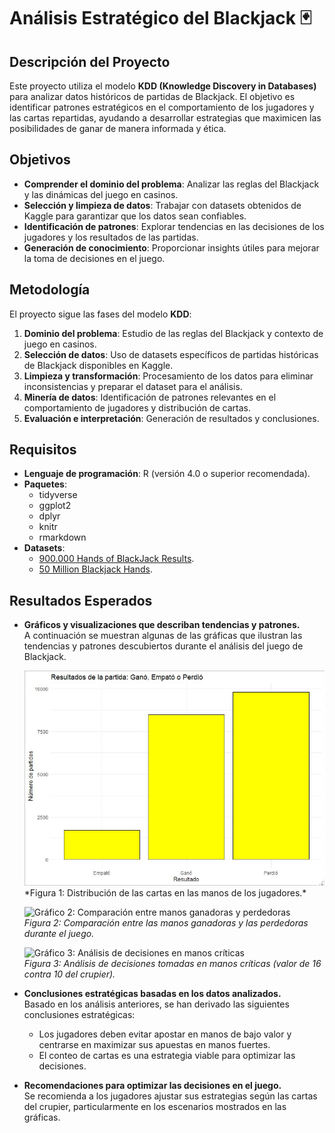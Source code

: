 # Análisis Estratégico del Blackjack 🃏

## Descripción del Proyecto  

Este proyecto utiliza el modelo **KDD (Knowledge Discovery in Databases)** para analizar datos históricos de partidas de Blackjack. El objetivo es identificar patrones estratégicos en el comportamiento de los jugadores y las cartas repartidas, ayudando a desarrollar estrategias que maximicen las posibilidades de ganar de manera informada y ética.

## Objetivos  
- **Comprender el dominio del problema**: Analizar las reglas del Blackjack y las dinámicas del juego en casinos.  
- **Selección y limpieza de datos**: Trabajar con datasets obtenidos de Kaggle para garantizar que los datos sean confiables.  
- **Identificación de patrones**: Explorar tendencias en las decisiones de los jugadores y los resultados de las partidas.  
- **Generación de conocimiento**: Proporcionar insights útiles para mejorar la toma de decisiones en el juego.  

## Metodología  
El proyecto sigue las fases del modelo **KDD**:  
1. **Dominio del problema**: Estudio de las reglas del Blackjack y contexto de juego en casinos.  
2. **Selección de datos**: Uso de datasets específicos de partidas históricas de Blackjack disponibles en Kaggle.  
3. **Limpieza y transformación**: Procesamiento de los datos para eliminar inconsistencias y preparar el dataset para el análisis.  
4. **Minería de datos**: Identificación de patrones relevantes en el comportamiento de jugadores y distribución de cartas.  
5. **Evaluación e interpretación**: Generación de resultados y conclusiones.

## Requisitos  
- **Lenguaje de programación**: R (versión 4.0 o superior recomendada).  
- **Paquetes**:  
  - tidyverse  
  - ggplot2  
  - dplyr  
  - knitr  
  - rmarkdown  
- **Datasets**:  
  - [900.000 Hands of BlackJack Results](https://www.kaggle.com/datasets/mojocolors/900000-hands-of-blackjack-results).
  - [50 Million Blackjack Hands](https://www.kaggle.com/datasets/dennisho/blackjack-hands).

## Resultados Esperados  

- **Gráficos y visualizaciones que describan tendencias y patrones.**  
  A continuación se muestran algunas de las gráficas que ilustran las tendencias y patrones descubiertos durante el análisis del juego de Blackjack.
  
  <img src="Capturas/Grafica1.jpg" alt="Gráfico 1: Distribución de cartas en las manos de los jugadores" width="600"/>
  *Figura 1: Distribución de las cartas en las manos de los jugadores.*

  ![Gráfico 2: Comparación entre manos ganadoras y perdedoras](ruta/a/tu/imagen2.png)  
  *Figura 2: Comparación entre las manos ganadoras y las perdedoras durante el juego.*

  ![Gráfico 3: Análisis de decisiones en manos críticas](ruta/a/tu/imagen3.png)  
  *Figura 3: Análisis de decisiones tomadas en manos críticas (valor de 16 contra 10 del crupier).*

- **Conclusiones estratégicas basadas en los datos analizados.**  
  Basado en los análisis anteriores, se han derivado las siguientes conclusiones estratégicas:  
  - Los jugadores deben evitar apostar en manos de bajo valor y centrarse en maximizar sus apuestas en manos fuertes.  
  - El conteo de cartas es una estrategia viable para optimizar las decisiones.

- **Recomendaciones para optimizar las decisiones en el juego.**  
  Se recomienda a los jugadores ajustar sus estrategias según las cartas del crupier, particularmente en los escenarios mostrados en las gráficas.
